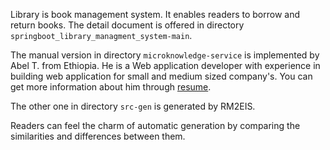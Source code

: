 Library is book management system. It enables readers to borrow and return books. The detail document is offered in directory `springboot_library_managment_system-main`.

The manual version in directory `microknowledge-service` is implemented by Abel T.  from Ethiopia. He is a Web application developer with experience in building web application for small and medium sized company's. You can get more information about him through [resume](https://www.upwork.com/ab/c/1003740373/contracts/30679965#milestones%2F20220527%2F20220625).

The other one in directory `src-gen` is generated by RM2EIS.

Readers can feel the charm of automatic generation by comparing the similarities and differences between them.

